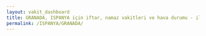 ```yaml
---
layout: vakit_dashboard
title: GRANADA, ISPANYA için iftar, namaz vakitleri ve hava durumu - ilçe/eyalet seç
permalink: /ISPANYA/GRANADA/
---
```


<script type="text/javascript">
  var GLOBAL_COUNTRY = 'ISPANYA';
  var GLOBAL_CITY = 'GRANADA';
  var GLOBAL_STATE = '';
  var lat = 72;
  var lon = 21;
</script>
